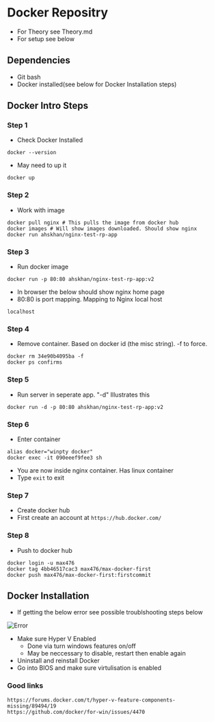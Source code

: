 # Docker Repositry

- For Theory see Theory.md
- For setup see below

## Dependencies

- Git bash
- Docker installed(see below for Docker Installation steps)

## Docker Intro Steps

### Step 1
- Check Docker Installed

```
docker --version
```
- May need to up it

```
docker up
```

### Step 2
- Work with image

```
docker pull nginx # This pulls the image from docker hub
docker images # Will show images downloaded. Should show nginx
docker run ahskhan/nginx-test-rp-app
```

### Step 3 

- Run docker image

```docker run -p 80:80 ahskhan/nginx-test-rp-app:v2```

- In browser the below should show nginx home page
- 80:80 is port mapping. Mapping to Nginx local host

```localhost```

### Step 4

- Remove container. Based on docker id (the misc string). -f to force.

```
docker rm 34e90b4095ba -f
docker ps confirms
```

### Step 5

- Run server in seperate app. "-d" Illustrates this

```
docker run -d -p 80:80 ahskhan/nginx-test-rp-app:v2
```

### Step 6

- Enter container

```
alias docker="winpty docker"
docker exec -it 090eeef9fee3 sh
```
- You are now inside nginx container. Has linux container
- Type ```exit``` to exit

### Step 7

- Create docker hub
- First create an account at
```https://hub.docker.com/```

### Step 8

- Push to docker hub

```
docker login -u max476
docker tag 4bb46517cac3 max476/max-docker-first
docker push max476/max-docker-first:firstcommit
```

## Docker Installation 

- If getting the below error see possible troublshooting steps below

![Error](images/HyperVError.PNG)

- Make sure Hyper V Enabled
	- Done via turn windows features on/off
	- May be neccessary to disable, restart then enable again
- Uninstall and reinstall Docker
- Go into BIOS and make sure virtulisation is enabled

### Good links

```
https://forums.docker.com/t/hyper-v-feature-components-missing/89494/19
https://github.com/docker/for-win/issues/4470
```
